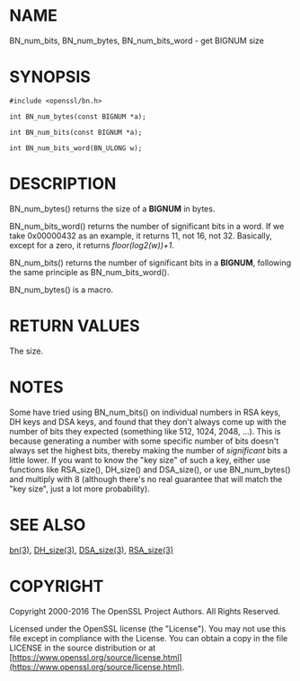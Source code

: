 # NAME

BN\_num\_bits, BN\_num\_bytes, BN\_num\_bits\_word - get BIGNUM size

# SYNOPSIS

    #include <openssl/bn.h>

    int BN_num_bytes(const BIGNUM *a);

    int BN_num_bits(const BIGNUM *a);

    int BN_num_bits_word(BN_ULONG w);

# DESCRIPTION

BN\_num\_bytes() returns the size of a **BIGNUM** in bytes.

BN\_num\_bits\_word() returns the number of significant bits in a word.
If we take 0x00000432 as an example, it returns 11, not 16, not 32.
Basically, except for a zero, it returns _floor(log2(w))+1_.

BN\_num\_bits() returns the number of significant bits in a **BIGNUM**,
following the same principle as BN\_num\_bits\_word().

BN\_num\_bytes() is a macro.

# RETURN VALUES

The size.

# NOTES

Some have tried using BN\_num\_bits() on individual numbers in RSA keys,
DH keys and DSA keys, and found that they don't always come up with
the number of bits they expected (something like 512, 1024, 2048,
...).  This is because generating a number with some specific number
of bits doesn't always set the highest bits, thereby making the number
of _significant_ bits a little lower.  If you want to know the "key
size" of such a key, either use functions like RSA\_size(), DH\_size()
and DSA\_size(), or use BN\_num\_bytes() and multiply with 8 (although
there's no real guarantee that will match the "key size", just a lot
more probability).

# SEE ALSO

[bn(3)](http://man.he.net/man3/bn), [DH\_size(3)](http://man.he.net/man3/DH_size), [DSA\_size(3)](http://man.he.net/man3/DSA_size),
[RSA\_size(3)](http://man.he.net/man3/RSA_size)

# COPYRIGHT

Copyright 2000-2016 The OpenSSL Project Authors. All Rights Reserved.

Licensed under the OpenSSL license (the "License").  You may not use
this file except in compliance with the License.  You can obtain a copy
in the file LICENSE in the source distribution or at
[https://www.openssl.org/source/license.html](https://www.openssl.org/source/license.html).
